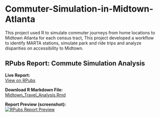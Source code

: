 # Commuter-Simulation-in-Midtown-Atlanta
This project used R to simulate commuter journeys from home locations to Midtown Atlanta for each census tract, This project developed a workflow to identify MARTA stations, simulate park and ride trips and analyze disparities on accessibility to Midtown.

## RPubs Report: Commute Simulation Analysis 
**Live Report:**  
[View on RPubs](https://rpubs.com/srinivaskonreddy315/1245940)

**Download R Markdown File:**  
[Midtown_Travel_Analysis.Rmd](./code/Midtown_Travel_Analysis.Rmd)

**Report Preview (screenshot):**  
[![RPubs Report Preview](./images/rpubs_preview.png)](https://rpubs.com/srinivaskonreddy315/1245940)



